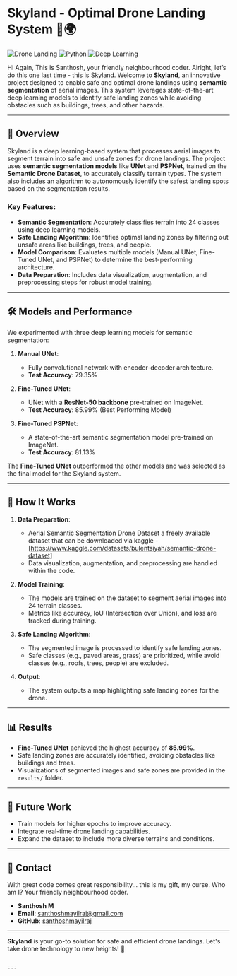 # Skyland - Optimal Drone Landing System 🚁🌍

![Drone Landing](https://img.shields.io/badge/Status-Active-brightgreen) 
![Python](https://img.shields.io/badge/Python-3.8%2B-blue) 
![Deep Learning](https://img.shields.io/badge/Framework-PyTorch-orange)

Hi Again, This is Santhosh, your friendly neighbourhood coder. Alright, let’s do this one last time - this is Skyland.
Welcome to **Skyland**, an innovative project designed to enable safe and optimal drone landings using **semantic segmentation** of aerial images. This system leverages state-of-the-art deep learning models to identify safe landing zones while avoiding obstacles such as buildings, trees, and other hazards.

---

## 📌 Overview

Skyland is a deep learning-based system that processes aerial images to segment terrain into safe and unsafe zones for drone landings. The project uses **semantic segmentation models** like **UNet** and **PSPNet**, trained on the **Semantic Drone Dataset**, to accurately classify terrain types. The system also includes an algorithm to autonomously identify the safest landing spots based on the segmentation results.

### Key Features:
- **Semantic Segmentation**: Accurately classifies terrain into 24 classes using deep learning models.
- **Safe Landing Algorithm**: Identifies optimal landing zones by filtering out unsafe areas like buildings, trees, and people.
- **Model Comparison**: Evaluates multiple models (Manual UNet, Fine-Tuned UNet, and PSPNet) to determine the best-performing architecture.
- **Data Preparation**: Includes data visualization, augmentation, and preprocessing steps for robust model training.

---

## 🛠️ Models and Performance

We experimented with three deep learning models for semantic segmentation:

1. **Manual UNet**:
   - Fully convolutional network with encoder-decoder architecture.
   - **Test Accuracy**: 79.35%

2. **Fine-Tuned UNet**:
   - UNet with a **ResNet-50 backbone** pre-trained on ImageNet.
   - **Test Accuracy**: 85.99% (Best Performing Model)

3. **Fine-Tuned PSPNet**:
   - A state-of-the-art semantic segmentation model pre-trained on ImageNet.
   - **Test Accuracy**: 81.13%

The **Fine-Tuned UNet** outperformed the other models and was selected as the final model for the Skyland system.

---

## 🚀 How It Works

1. **Data Preparation**:
   - Aerial Semantic Segmentation Drone Dataset a freely available dataset that can be downloaded via kaggle - [https://www.kaggle.com/datasets/bulentsiyah/semantic-drone-dataset]
   - Data visualization, augmentation, and preprocessing are handled within the code.

2. **Model Training**:
   - The models are trained on the dataset to segment aerial images into 24 terrain classes.
   - Metrics like accuracy, IoU (Intersection over Union), and loss are tracked during training.

3. **Safe Landing Algorithm**:
   - The segmented image is processed to identify safe landing zones.
   - Safe classes (e.g., paved areas, grass) are prioritized, while avoid classes (e.g., roofs, trees, people) are excluded.

4. **Output**:
   - The system outputs a map highlighting safe landing zones for the drone.

---

## 📊 Results

- **Fine-Tuned UNet** achieved the highest accuracy of **85.99%**.
- Safe landing zones are accurately identified, avoiding obstacles like buildings and trees.
- Visualizations of segmented images and safe zones are provided in the `results/` folder.

---

## 🚀 Future Work

- Train models for higher epochs to improve accuracy.
- Integrate real-time drone landing capabilities.
- Expand the dataset to include more diverse terrains and conditions.

---

## 📧 Contact

With great code comes great responsibility... this is my gift, my curse. Who am I? Your friendly neighbourhood coder.
- **Santhosh M**  
- **Email**: santhoshmayilraj@gmail.com  
- **GitHub**: [santhoshmayilraj](https://github.com/santhoshmayilraj)  

---

**Skyland** is your go-to solution for safe and efficient drone landings. Let's take drone technology to new heights! 🚀
```

---
